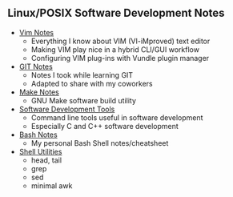 ## Linux/POSIX Software Development Notes
* [Vim Notes](VimNotes/README.md)
  - Everything I know about VIM (VI-iMproved) text editor
  - Making VIM play nice in a hybrid CLI/GUI workflow
  - Configuring VIM plug-ins with Vundle plugin manager
* [GIT Notes](gitNotes.txt)
  - Notes I took while learning GIT
  - Adapted to share with my coworkers
* [Make Notes](makeNotes.txt)
  - GNU Make software build utility
* [Software Development Tools](softwareDevTools.md)
  - Command line tools useful in software development
  - Especially C and C++ software development
* [Bash Notes](bashNotes.txt)
  - My personal Bash Shell notes/cheatsheet
* [Shell Utilities](shellUtilities.txt)
  - head, tail
  - grep
  - sed
  - minimal awk
